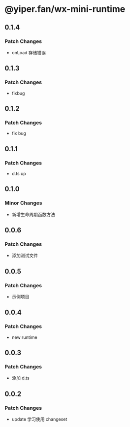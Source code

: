 # @yiper.fan/wx-mini-runtime

## 0.1.4

### Patch Changes

- onLoad 存储错误

## 0.1.3

### Patch Changes

- fixbug

## 0.1.2

### Patch Changes

- fix bug

## 0.1.1

### Patch Changes

- d.ts up

## 0.1.0

### Minor Changes

- 新增生命周期函数方法

## 0.0.6

### Patch Changes

- 添加测试文件

## 0.0.5

### Patch Changes

- 示例项目

## 0.0.4

### Patch Changes

- new runtime

## 0.0.3

### Patch Changes

- 添加 d.ts

## 0.0.2

### Patch Changes

- update 学习使用 changeset
